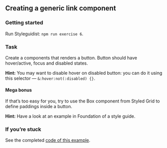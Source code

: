 ## Creating a generic link component

### Getting started

Run Styleguidist: `npm run exercise 6`.

### Task

Create a components that renders a button. Button should have hover/active, focus and disabled states.

**Hint:** You may want to disable hover on disabled button: you can do it using this selector — `&:hover:not(:disabled) {}`.

#### Mega bonus

If that’s too easy for you, try to use the Box component from Styled Grid to define paddings inside a button.

**Hint:** Have a look at an example in Foundation of a style guide.

### If you’re stuck

See the completed [code of this example](../../components/core/Button/Button.js).
